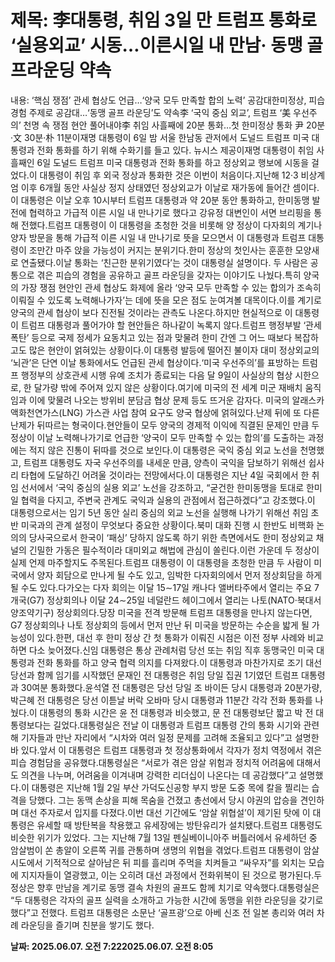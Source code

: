 # **제목: 李대통령, 취임 3일 만 트럼프 통화로 ‘실용외교’ 시동…이른시일 내 만남· 동맹 골프라운딩 약속**

  내용: ‘핵심 쟁점’ 관세 협상도 언급…‘양국 모두 만족할 합의 노력’ 공감대한미정상, 피습경험 주제로 공감대…‘동맹 골프 라운딩’도 약속李 ‘국익 중심 외교’, 트럼프 ‘美 우선주의’ 천명 속 쟁점 현안 풀어내야李 취임 사흘째에 20분 통화…첫 한미정상 통화 尹 20분·文 30분·朴 11분이재명 대통령이 6일 밤 서울 한남동 관저에서 도널드 트럼프 미국 대통령과 전화 통화를 하기 위해 수화기를 들고 있다. 뉴시스 제공이재명 대통령이 취임 사흘째인 6일 도널드 트럼프 미국 대통령과 전화 통화를 하고 정상외교 행보에 시동을 걸었다.이 대통령이 취임 후 외국 정상과 통화한 것은 이번이 처음이다.지난해 12·3 비상계엄 이후 6개월 동안 사실상 정지 상태였던 정상외교가 이날로 재가동에 들어간 셈이다.이 대통령은 이날 오후 10시부터 트럼프 대통령과 약 20분 동안 통화하고, 한미동맹 발전에 협력하고 가급적 이른 시일 내 만나기로 했다고 강유정 대변인이 서면 브리핑을 통해 전했다.트럼프 대통령이 이 대통령을 초청한 것을 비롯해 양 정상이 다자회의 계기나 양자 방문을 통해 가급적 이른 시일 내 만나기로 뜻을 모으면서 이 대통령과 트럼프 대통령이 조만간 마주 앉을 가능성이 커지는 분위기다.한미 정상의 첫인사는 훈훈한 모양새로 연출됐다.이날 통화는 ‘친근한 분위기였다’는 것이 대통령실 설명이다. 두 사람은 공통으로 겪은 피습의 경험을 공유하고 골프 라운딩을 갖자는 이야기도 나눴다.특히 양국의 가장 쟁점 현안인 관세 협상도 화제에 올라 ‘양국 모두 만족할 수 있는 합의가 조속히 이뤄질 수 있도록 노력해나가자’는 데에 뜻을 모은 점도 눈여겨볼 대목이다.이를 계기로 양국의 관세 협상이 보다 진전될 것이라는 관측도 나온다.하지만 현실적으로 이 대통령이 트럼프 대통령과 풀어가야 할 현안들은 하나같이 녹록지 않다.트럼프 행정부발 ‘관세 폭탄’ 등으로 국제 정세가 요동치고 있는 점과 맞물려 한미 간엔 그 어느 때보다 복잡하고도 많은 현안이 얽혀있는 상황이다.이 대통령 발등에 떨어진 불이자 대미 정상외교의 ‘뇌관’은 단연 이날 통화에서도 언급된 관세 협상이다.‘미국 우선주의’를 표방하는 트럼프 행정부의 상호관세 시행 유예 조치가 종료되는 다음 달 9일이 사실상의 협상 시한으로, 한 달가량 밖에 주어져 있지 않은 상황이다.여기에 미국의 전 세계 미군 재배치 움직임과 이에 맞물려 나오는 방위비 분담금 협상 문제 등도 뜨거운 감자다. 미국의 알래스카 액화천연가스(LNG) 가스관 사업 참여 요구도 양국 협상에 얽혀있다.난제 뒤에 또 다른 난제가 뒤따르는 형국이다.현안들이 모두 양국의 경제적 이익에 직결된 문제인 만큼 두 정상이 이날 노력해나가기로 언급한 ‘양국이 모두 만족할 수 있는 합의’를 도출하는 과정에는 적지 않은 진통이 뒤따를 것으로 보인다.이 대통령은 국익 중심 외교 노선을 천명했고, 트럼프 대통령도 자국 우선주의를 내세운 만큼, 양측이 국익을 담보하기 위해선 쉽사리 타협에 도달하긴 어려울 것이라는 전망에서다.이 대통령은 지난 4일 국회에서 한 취임 선서에서 ‘국익 중심의 실용 외교’ 노선을 강조하고, “굳건한 한미동맹을 토대로 한미일 협력을 다지고, 주변국 관계도 국익과 실용의 관점에서 접근하겠다”고 강조했다.이 대통령으로서는 임기 5년 동안 실리 중심의 외교 노선을 실행해 나가기 위해선 취임 초반 미국과의 관계 설정이 무엇보다 중요한 상황이다.북미 대화 진행 시 한반도 비핵화 논의의 당사국으로서 한국이 ‘패싱’ 당하지 않도록 하기 위한 측면에서도 한미 정상외교 채널의 긴밀한 가동은 필수적이라 대미외교 해법에 관심이 쏠린다.이런 가운데 두 정상이 실제 언제 마주할지도 주목된다.트럼프 대통령이 이 대통령을 초청한 만큼 두 사람이 미국에서 양자 회담으로 만나게 될 수도 있고, 임박한 다자회의에서 먼저 정상회담을 하게 될 수도 있다.다가오는 다자 회의는 이달 15∼17일 캐나다 앨버타주에서 열리는 주요 7개국(G7) 정상회의나 이달 24∼25일 네덜란드 헤이그에서 열리는 나토(NATO·북대서양조약기구) 정상회의다.당장 미국을 전격 방문해 트럼프 대통령을 만나지 않는다면, G7 정상회의나 나토 정상회의 등에서 먼저 만난 뒤 미국을 방문하는 수순을 밟게 될 가능성이 있다.한편, 대선 후 한미 정상 간 첫 통화가 이뤄진 시점은 이전 정부 사례와 비교하면 다소 늦어졌다.신임 대통령은 통상 관례처럼 당선 또는 취임 직후 동맹국인 미국 대통령과 전화 통화를 하고 양국 협력 의지를 다져왔다.이 대통령과 마찬가지로 조기 대선 당선과 함께 임기를 시작했던 문재인 전 대통령은 취임 당일 집권 1기였던 트럼프 대통령과 30여분 통화했다.윤석열 전 대통령은 당선 당일 조 바이든 당시 대통령과 20분가량, 박근혜 전 대통령은 당선 이튿날 버락 오바마 당시 대통령과 11분간 각각 전화 통화를 나눴다.이 대통령의 통화 시간은 윤 전 대통령과 비슷했고, 문 전 대통령보단 짧고 박 전 대통령보다는 길었다.대통령실은 전날 이 대통령과 트럼프 대통령 간의 통화 시기와 관련해 기자들과 만난 자리에서 “시차와 여러 일정 문제를 고려해 조율되고 있다”고 설명한 바 있다.앞서 이 대통령은 트럼프 대통령과 첫 정상통화에서 각자가 정치 역정에서 겪은 피습 경험담을 공유했다.대통령실은 “서로가 겪은 암살 위험과 정치적 어려움에 대해서도 의견을 나누며, 어려움을 이겨내며 강력한 리더십이 나온다는 데 공감했다”고 설명했다.이 대통령은 지난해 1월 2일 부산 가덕도신공항 부지 방문 도중 목에 칼을 찔리는 습격을 당했다. 그는 동맥 손상을 피해 목숨을 건졌고 총선에서 당시 야권의 압승을 견인하며 대선 주자로서 입지를 다졌다.이번 대선 기간에도 ‘암살 위협설’이 제기된 탓에 이 대통령은 유세할 때 방탄복을 착용했고 유세장에는 방탄유리가 설치됐다.트럼프 대통령도 비슷한 위기가 있었다. 그는 지난해 7월 13일 펜실베이니아주 버틀러에서 유세하던 중 암살범이 쏜 총알이 오른쪽 귀를 관통하며 생명의 위협을 겪었다.트럼프 대통령이 암살 시도에서 기적적으로 살아남은 뒤 피를 흘리며 주먹을 치켜들고 “싸우자”를 외치는 모습에 지지자들이 열광했고, 이는 오히려 대선 과정에서 전화위복이 된 것으로 평가된다.두 정상은 향후 만남을 계기로 동맹 결속 차원의 골프도 함께 치기로 약속했다.대통령실은 “두 대통령은 각자의 골프 실력을 소개하고 가능한 시간에 동맹을 위한 라운딩을 갖기로 했다”고 전했다. 트럼프 대통령은 소문난 ‘골프광’으로 아베 신조 전 일본 총리와 여러 차례 라운딩을 즐기며 친분을 쌓기도 했다.

  **날짜: 2025.06.07. 오전 7:222025.06.07. 오전 8:05**